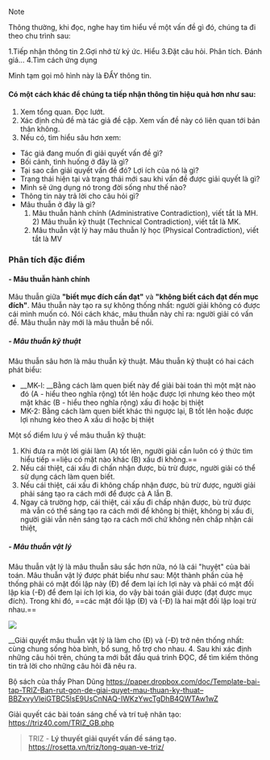 >[!note]
>Thông thường, khi đọc, nghe hay tìm hiểu về một vấn đề gì đó, chúng ta đi theo chu trình sau:
>
1.Tiếp nhận thông tin
2.Gợi nhớ từ ký ức. Hiểu
3.Đặt câu hỏi. Phân tích. Đánh giá...
4.Tìm cách ứng dụng

Mình tạm gọi mô hình này là ĐẨY thông tin.
#### Có một cách khác để chúng ta tiếp nhận thông tin hiệu quả hơn như sau:
1. Xem tổng quan. Đọc lướt.
2. Xác định chủ đề mà tác giả đề cập. Xem vấn đề này có liên quan tới bản thân không.
3. Nếu có, tìm hiểu sâu hơn xem:
- Tác giả đang muốn đi giải quyết vấn đề gì?
- Bối cảnh, tình huống ở đây là gì?
- Tại sao cần giải quyết vấn đề đó? Lợi ích của nó là gì?
- Trạng thái hiện tại và trạng thái mới sau khi vấn đề được giải quyết là gì?
- Mình sẽ ứng dụng nó trong đời sống như thế nào?
- Thông tin này trả lời cho câu hỏi gì?
- Mâu thuẫn ở đây là gì? 
	1) Mâu thuẫn hành chính (Administrative Contradiction), viết tắt là MH.
	2) Mâu thuẫn kỹ thuật (Technical Contradiction), viết tắt là MK.
	3) Mâu thuẫn vật lý hay mâu thuẫn lý học (Physical Contradiction), viết tắt là MV

### Phân tích đặc điểm 
#### - Mâu thuẫn hành chính 
Mâu thuẫn giữa **"biết mục đích cần đạt"** và **"không biết cách đạt đến mục đích"**. Mâu thuẫn này tạo ra sự không thống nhất: người giải không có được cái mình muốn có. 
Nói cách khác, mâu thuẫn này chỉ ra: người giải có vấn đề. Mâu thuẫn này mới là mâu thuẫn bề nổi.
##### - Mâu thuẫn kỹ thuật
Mâu thuẫn sâu hơn là mâu thuẫn kỹ thuật. Mâu thuẫn kỹ thuật có hai cách phát biểu:
- __MK-l: __Bằng cách làm quen biết này để giải bài toán thì một mặt nào đó (A - hiểu theo nghĩa rộng) tốt lên hoặc được lợi nhưng kéo theo một mặt khác (B - hiểu theo nghĩa rộng) xấu đi hoặc bị thiệt
- MK-2: Bằng cách làm quen biết khác thì ngược lại, B tốt lên hoặc được lợi nhưng kéo theo A xấu di hoặc bị thiệt

Một số điểm lưu ý về mâu thuẫn kỹ thuật:
1) Khi đưa ra một lời giải làm (A) tốt lên, người giải cần luôn có ý thức tìm hiểu tiếp ==liệu có mặt nào khác (B) xấu đi không.==
2) Nếu cái thiệt, cái xấu đi chấn nhận được, bù trừ được, người giải có thể sử dụng cách làm quen biết.
3) Nếu cái thiệt, cái xấu đi không chấp nhận được, bù trừ được, người giải phải sáng tạo ra cách mới để được cả A lẫn B.
4) Ngay cả trường hợp, cái thiệt, cái xấu đi chấp nhận được, bù trừ được mà vẫn có thể sáng tạo ra cách mới để không bị thiệt, không bị xấu đi, người giải vẫn nên sáng tạo ra cách mới chứ không nên chấp nhận cái thiệt,
##### - Mâu thuẫn vật lý
Mâu thuẫn vật lý là mâu thuẫn sâu sắc hơn nữa, nó là cái "huyệt" của bài toán. Mâu thuẫn vật lý được phát biểu như sau:
Một thành phần của hệ thống phải có mặt đối lập này (Đ) để đem lại ích lợi này và phải có mặt đối lập kia (-Đ) để đem lại ích lợi kia, do vậy bài toán giải được (đạt được mục đích). Trong khi đó, ==các mặt đối lập (Đ) và (-Đ) là hai mặt đối lập loại trừ nhau.==

![](https://rosetta.vn/triz/wp-content/uploads/sites/8/2019/06/Contradictions.png)

__Giải quyết mâu thuẫn vật lý là làm cho (Đ) và (-Đ) trở nên thống nhất: cùng chung sống hòa bình, bổ sung, hỗ trợ cho nhau.
4. Sau khi xác định những câu hỏi trên, chúng ta mới bắt đầu quá trình ĐỌC, để tìm kiếm thông tin trả lời cho những câu hỏi đã nêu ra.
   
Bộ sách của thầy Phan Dũng
https://paper.dropbox.com/doc/Template-bai-tap-TRIZ-Ban-rut-gon-de-giai-quyet-mau-thuan-ky-thuat–BBZxvyVleiGTBC5lsE9UsCnNAQ-IWKzYwcTgDhB4QWTAw1wZ

Giải quyết các bài toán sáng chế và trí tuệ nhân tạo:
https://triz40.com/TRIZ_GB.php

> TRIZ - **Lý thuyết giải quyết vấn đề sáng tạo.**
https://rosetta.vn/triz/tong-quan-ve-triz/